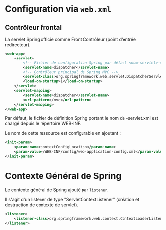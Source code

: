 # Configuration via `web.xml`

## Contrôleur frontal

La servlet Spring officie comme Front Contrôleur (point d'entrée redirecteur).


```xml
<web-app>
    <servlet>
        <!-- Fichier de configuration Spring par défaut	<nom-servlet>-servlet.xml. Ici :dispatcher-servlet.xml -->
        <servlet-name>dispatcher</servlet-name>
        <!-- Contrôleur	principal de Spring	MVC -->
        <servlet-class>org.springframework.web.servlet.DispatcherServlet</servlet-class>
        <load-on-startup>1</load-on-startup>
    </servlet>
    <servlet-mapping>
        <servlet-name>dispatcher</servlet-name>
        <url-pattern>/mvc</url-pattern>
    </servlet-mapping>
</web-app>
```


Par défaut, le fichier de définition Spring portant le nom de <servlet-name>-servlet.xml est chargé depuis le répertoire WEB-INF.

Le nom de cette ressource est configurable en ajoutant :

```xml
<init-param>
    <param-name>contextConfigLocation</param-name>
    <param-value>/WEB-INF/config/web-application-config.xml</param-value>
</init-param>
```

# Contexte Général de Spring

Le contexte général de Spring ajouté par `listener`.

Il s'agit d'un listener de type "ServletContextListener" (création et destruction de contexte de servlet).

```xml
<listener>
    <listener-class>org.springframework.web.context.ContextLoaderListener</listener-class>
</listener>
```